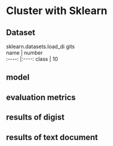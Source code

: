 # Cluster with Sklearn
## Dataset
sklearn.datasets.load_di gits  
name    |  number  
:----: |:----: 
class    | 10    
## model
## evaluation metrics
## results of digist
## results of text document
